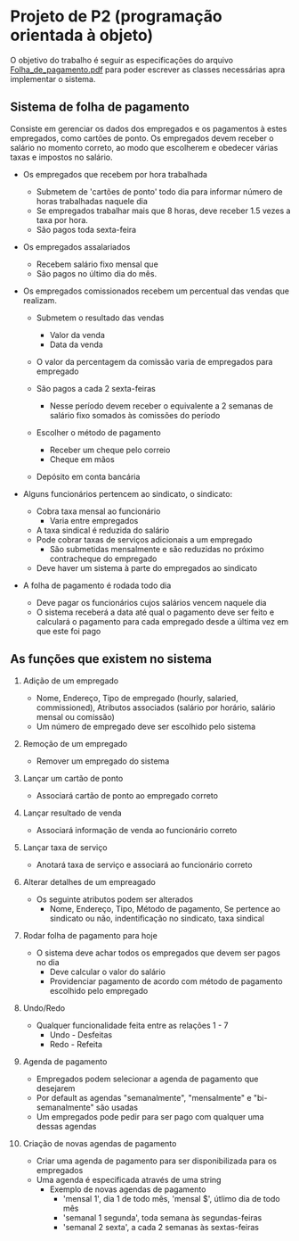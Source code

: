 # Projeto de P2 (programação orientada à objeto)

O objetivo do trabalho é seguir as especificações do arquivo [Folha_de_pagamento.pdf] para poder escrever as classes necessárias apra implementar o sistema.

[Folha_de_pagamento.pdf]: <Folha_de_pagamento.pdf>

## Sistema de folha de pagamento

Consiste em gerenciar os dados dos empregados e os pagamentos à estes empregados, como cartões de ponto. Os empregados devem receber o salário no momento correto, ao modo que escolherem e obedecer várias taxas e impostos no salário.

* Os empregados que recebem por hora trabalhada
   * Submetem de 'cartões de ponto' todo dia para informar número de horas trabalhadas naquele dia
   * Se empregados trabalhar mais que 8 horas, deve receber 1.5 vezes a taxa por hora. 
   * São pagos toda sexta-feira

* Os empregados assalariados
  *  Recebem salário fixo mensal que
  *  São pagos no último dia do mês.

* Os empregados comissionados recebem um percentual das vendas que realizam.
  * Submetem o resultado das vendas
    * Valor da venda
    * Data da venda
  * O valor da percentagem da comissão varia de empregados para empregado
  * São pagos a cada 2 sexta-feiras
    * Nesse período devem receber o equivalente a 2 semanas de salário fixo somados às comissões do período

  * Escolher o método de pagamento
    * Receber um cheque pelo correio
    * Cheque em mãos
  * Depósito em conta bancária

* Alguns funcionários pertencem ao sindicato, o sindicato:
  * Cobra taxa mensal ao funcionário
    * Varia entre empregados
  * A taxa sindical é reduzida do salário
  * Pode cobrar taxas de serviços adicionais a um empregado
    * São submetidas mensalmente e são reduzidas no próximo contracheque do empregado
  * Deve haver um sistema à parte do empregados ao sindicato
  
* A folha de pagamento é rodada todo dia
  * Deve pagar os funcionários cujos salários vencem naquele dia
  * O sistema receberá a data até qual o pagamento deve ser feito e calculará o pagamento para cada empregado desde a última vez em que este foi pago


## As funções que existem no sistema

1. Adição de um empregado
   * Nome, Endereço, Tipo de empregado (hourly, salaried, commissioned), Atributos associados (salário por horário, salário mensal ou comissão)
   * Um número de empregado deve ser escolhido pelo sistema

1. Remoção de um empregado
   * Remover um empregado do sistema

1. Lançar um cartão de ponto
   * Associará cartão de ponto ao empregado correto

1. Lançar resultado de venda
   * Associará informação de venda ao funcionário correto

1. Lançar taxa de serviço
   * Anotará taxa de serviço e associará ao funcionário correto

1. Alterar detalhes de um empreagado
   * Os seguinte atributos podem ser alterados
     * Nome, Endereço, Tipo, Método de pagamento, Se pertence ao sindicato ou não, indentificação no sindicato, taxa sindical

1. Rodar folha de pagamento para hoje
   * O sistema deve achar todos os empregados que devem ser pagos no dia
     * Deve calcular o valor do salário
     * Providenciar pagamento de acordo com método de pagamento escolhido pelo empregado

1. Undo/Redo
   * Qualquer funcionalidade feita entre as relações 1 - 7
     * Undo - Desfeitas
     * Redo - Refeita

1. Agenda de pagamento
   * Empregados podem selecionar a agenda de pagamento que desejarem
   * Por default as agendas "semanalmente", "mensalmente" e "bi-semanalmente" são usadas
   * Um empregados pode pedir para ser pago com qualquer uma dessas agendas

1. Criação de novas agendas de pagamento
   * Criar uma agenda de pagamento para ser disponibilizada para os empregados
   * Uma agenda é especificada através de uma string
     * Exemplo de novas agendas de pagamento
       * 'mensal 1', dia 1 de todo mês, 'mensal $', útlimo dia de todo mês
       * 'semanal 1 segunda', toda semana às segundas-feiras
       * 'semanal 2 sexta', a cada 2 semanas às sextas-feiras